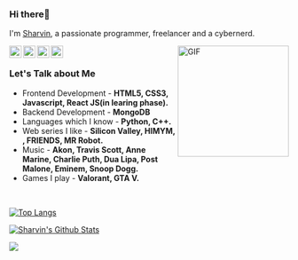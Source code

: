### Hi there👋
I'm [Sharvin](https://sharvinpharande.xyz/), a passionate programmer, freelancer and a cybernerd.

<img height=200 align="right" alt="GIF" src="https://media4.giphy.com/media/zOvBKUUEERdNm/giphy.gif?cid=ecf05e471625b2dff314394be4e273111df05dae275f7eab&rid=giphy.gif"/>

<a href="mailto:sharvinpharande@gmail.com" target="_blank">
  <img align="left" alt="Sharvin's Mail" width="22px" src="https://cdn.jsdelivr.net/npm/simple-icons@v3/icons/gmail.svg" />
</a>
<a href="https://twitter.com/sharvin_02" target="_blank">
  <img align="left" alt="Sharvin Pharande | Twitter" width="22px" src="https://cdn.jsdelivr.net/npm/simple-icons@v3/icons/twitter.svg" />
 
</a>
<a href="https://www.instagram.com/sharvinpharande/" target="_blank">
  <img align="left" alt="Sharvin's Instagram" width="22px" src="https://cdn.jsdelivr.net/npm/simple-icons@v3/icons/instagram.svg" />
</a>
<a href="https://www.linkedin.com/in/sharvin-pharande-2397901a4/" target="_blank">
  <img align="left" alt="Sharvin's LinkdeIN" width="22px" src="https://cdn.jsdelivr.net/npm/simple-icons@v3/icons/linkedin.svg" />
</a>

<br>

###  Let's Talk about Me
- Frontend Development - **HTML5, CSS3, Javascript, React JS(in learing phase).**
- Backend Development - **MongoDB**
- Languages which I know - **Python, C++.**
- Web series I like - **Silicon Valley,  HIMYM,  ,  FRIENDS,  MR Robot.**
- Music - **Akon,  Travis Scott,  Anne Marine,  Charlie Puth,  Dua Lipa,  Post Malone,  Eminem,  Snoop Dogg.**
- Games I play - **Valorant, GTA V.**
<br>


 
 
 [![Top Langs](https://github-readme-stats.vercel.app/api/top-langs/?username=crpytoscooby&layout=compact&langs_count=10&theme=dark&hide_border=true)](https://github.com/anuraghazra/github-readme-stats)

[![Sharvin's Github Stats](https://github-readme-stats.vercel.app/api?username=crpytoscooby&show_icons=true&theme=dark&count_private=true&include_all_commits=true&hide_border=true)](https://github.com/anuraghazra/github-readme-stats)

![](https://komarev.com/ghpvc/?username=crpytoscooby&color=202020&label=profile+views)
